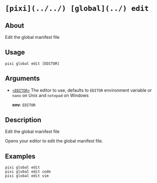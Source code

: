 # `[pixi](../../) [global](../) edit`

## About

Edit the global manifest file

## Usage

```text
pixi global edit [EDITOR]

```

## Arguments

- [`<EDITOR>`](#arg-%3CEDITOR%3E) The editor to use, defaults to `EDITOR` environment variable or `nano` on Unix and `notepad` on Windows

  **env**: `EDITOR`

## Description

Edit the global manifest file

Opens your editor to edit the global manifest file.

## Examples

```shell
pixi global edit
pixi global edit code
pixi global edit vim

```
